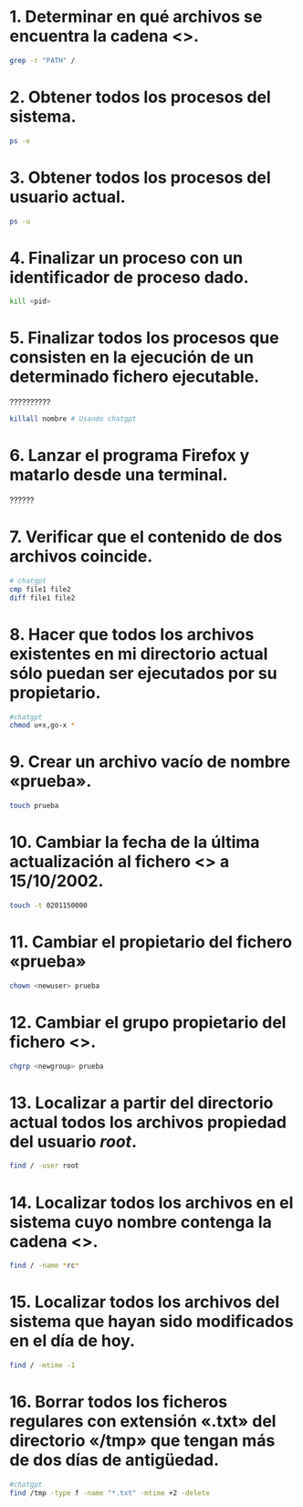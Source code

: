 # 1. Determinar en qué archivos se encuentra la cadena <<PATH>>.
```sh
grep -r "PATH" /
```

# 2. Obtener todos los procesos del sistema.
```sh
ps -e
```

# 3. Obtener todos los procesos del usuario actual.
```sh
ps -u
```

# 4. Finalizar un proceso con un identificador de proceso dado.
```sh
kill <pid>
```

# 5. Finalizar todos los procesos que consisten en la ejecución de un determinado fichero ejecutable. 
??????????
```sh
killall nombre # Usando chatgpt
```

# 6. Lanzar el programa Firefox y matarlo desde una terminal.
??????

# 7. Verificar que el contenido de dos archivos coincide.
```sh
# chatgpt
cmp file1 file2 
diff file1 file2
```

# 8. Hacer que todos los archivos existentes en mi directorio actual sólo puedan ser ejecutados por su propietario.
```sh
#chatgpt
chmod u+x,go-x *
```

# 9. Crear un archivo vacío de nombre «prueba».
```sh
touch prueba
```

# 10. Cambiar la fecha de la última actualización al fichero <<prueba>> a 15/10/2002.
```sh
touch -t 0201150000
```

# 11. Cambiar el propietario del fichero «prueba»
```sh
chown <newuser> prueba
```

# 12. Cambiar el grupo propietario del fichero <<prueba>>.
```sh
chgrp <newgroup> prueba
```

# 13. Localizar a partir del directorio actual todos los archivos propiedad del usuario *root*.
```sh
find / -user root
```

# 14. Localizar todos los archivos en el sistema cuyo nombre contenga la cadena <<rc>>.
```sh
find / -name *rc*
```

# 15. Localizar todos los archivos del sistema que hayan sido modificados en el día de hoy.
```sh
find / -mtime -1
```

# 16. Borrar todos los ficheros regulares con extensión «.txt» del directorio «/tmp» que tengan más de dos días de antigüedad.
```sh
#chatgpt
find /tmp -type f -name "*.txt" -mtime +2 -delete
```